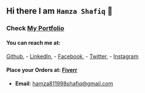 ## Hi there I am `Hamza Shafiq` 👋
### Check [My Portfolio](https://github.com/hamza811998/Portfolio)
#### **You can reach me at:**
[Github](https://github.com/hamza811998), - [LinkedIn](https://www.linkedin.com/in/hamza811998/), - [Facebook](https://www.facebook.com/hamza811998/), - [Twitter](https://twitter.com/hamza811998), - [Instagram](https://www.instagram.com/hamza811998/)
#### **Place your Orders at:** [Fiverr](https://www.fiverr.com/s/agNoNQ)
- **Email**: [hamza811998shafiq@gmail.com](hamza811998shafiq@gmail.com)
